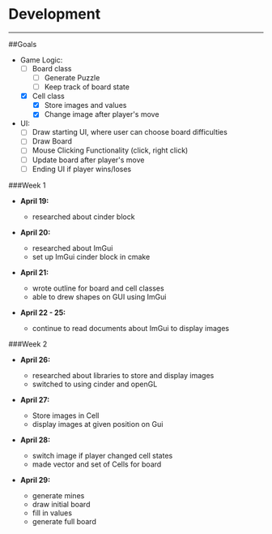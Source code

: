 # Development

---

##Goals

- Game Logic:
    - [ ] Board class
        - [ ] Generate Puzzle
        - [ ] Keep track of board state
    - [x] Cell class
        - [x] Store images and values
        - [x] Change image after player's move
- UI:
    - [ ] Draw starting UI, where user can choose board difficulties
    - [ ] Draw Board
    - [ ] Mouse Clicking Functionality (click, right click) 
    - [ ] Update board after player's move
    - [ ] Ending UI if player wins/loses

###Week 1
* **April 19:** 
    - researched about cinder block
   
* **April 20:** 
    - researched about ImGui
    - set up ImGui cinder block in cmake
    
* **April 21:** 
    - wrote outline for board and cell classes
    - able to drew shapes on GUI using ImGui
    
* **April 22 - 25:**
    - continue to read documents about ImGui to display images

###Week 2

* **April 26:** 
    - researched about libraries to store and display images
    - switched to using cinder and openGL
    
 * **April 27:**
   - Store images in Cell
   - display images at given position on Gui
 
 * **April 28:**
   - switch image if player changed cell states
   - made vector and set of Cells for board
 
  * **April 29:**
    - generate mines
    - draw initial board
    - fill in values
    - generate full board